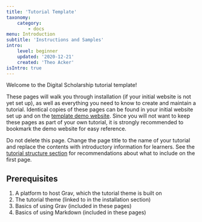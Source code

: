 ```yaml
---
title: 'Tutorial Template'
taxonomy:
    category:
        - docs
menu: Introduction
subtitle: 'Instructions and Samples'
intro:
    level: beginner
    updated: '2020-12-21'
    created: 'Theo Acker'
isIntro: true
---
```


Welcome to the Digital Scholarship tutorial template!

These pages will walk you through installation (if your initial website is not yet set up), as well as everything you need to know to create and maintain a tutorial. Identical copies of these pages can be found in your initial website set up and on the [template demo website](https://www.ds-tutorials.oucreate.com/tutorial-template/). Since you will not want to keep these pages as part of your own tutorial, it is strongly recommended to bookmark the demo website for easy reference.

Do not delete this page. Change the page title to the name of your tutorial and replace the contents with introductory information for learners. See the [tutorial structure section](https://ds-tutorials.oucreate.com/tutorial-template/structure) for recommendations about what to include on the first page.

## Prerequisites

1. A platform to host Grav, which the tutorial theme is built on
2. The tutorial theme (linked to in the installation section)
3. Basics of using Grav (included in these pages)
4. Basics of using Markdown (included in these pages)